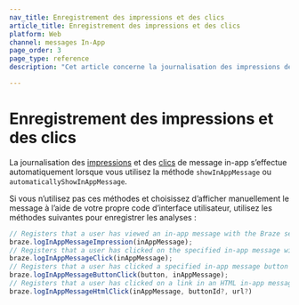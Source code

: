 ```yaml
---
nav_title: Enregistrement des impressions et des clics
article_title: Enregistrement des impressions et des clics
platform: Web
channel: messages In-App
page_order: 3
page_type: reference
description: "Cet article concerne la journalisation des impressions des messages in-app et des clicks pour votre application web."

---
```


# Enregistrement des impressions et des clics

La journalisation des [impressions](https://js.appboycdn.com/web-sdk/latest/doc/modules/braze.html#loginappmessageimpression) et des [clics](https://js.appboycdn.com/web-sdk/latest/doc/modules/braze.html#loginappmessagebuttonclick) de message in-app s’effectue automatiquement lorsque vous utilisez la méthode `showInAppMessage` ou `automaticallyShowInAppMessage`.

Si vous n’utilisez pas ces méthodes et choisissez d’afficher manuellement le message à l’aide de votre propre code d’interface utilisateur, utilisez les méthodes suivantes pour enregistrer les analyses :

```javascript
// Registers that a user has viewed an in-app message with the Braze server.
braze.logInAppMessageImpression(inAppMessage);
// Registers that a user has clicked on the specified in-app message with the Braze server.
braze.logInAppMessageClick(inAppMessage);
// Registers that a user has clicked a specified in-app message button with the Braze server.
braze.logInAppMessageButtonClick(button, inAppMessage);
// Registers that a user has clicked on a link in an HTML in-app message with the Braze server.
braze.logInAppMessageHtmlClick(inAppMessage, buttonId?, url?)
```


